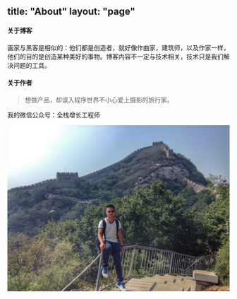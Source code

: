 title: "About"
layout: "page"
---
#### 关于博客
画家与黑客是相似的：他们都是创造者，就好像作曲家，建筑师，以及作家一样，他们的目的是创造某种美好的事物。博客内容不一定与技术相关，技术只是我们解决问题的工具。
#### 关于作者
>想做产品，却误入程序世界不小心爱上摄影的旅行家。

我的微信公众号：全栈增长工程师

![](https://github.com/logan62334/ImageArchive/raw/master/about/avatar.jpg)
